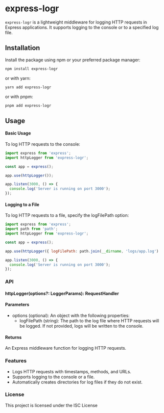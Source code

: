 # express-logr

`express-logr` is a lightweight middleware for logging HTTP requests in Express applications. It supports logging to the console or to a specified log file.

## Installation

Install the package using npm or your preferred package manager:

```bash
npm install express-logr
```
or with yarn:

```bash
yarn add express-logr
```
or with pnpm:

```bash
pnpm add express-logr
```

## Usage
#### Basic Usage
To log HTTP requests to the console:

```javascript
import express from 'express';
import httpLogger from 'express-logr';

const app = express();

app.use(httpLogger());

app.listen(3000, () => {
  console.log('Server is running on port 3000');
});
```

#### Logging to a File

To log HTTP requests to a file, specify the logFilePath option:

```javascript
import express from 'express';
import path from 'path';
import httpLogger from 'express-logr';

const app = express();

app.use(httpLogger({ logFilePath: path.join(__dirname, 'logs/app.log') }));

app.listen(3000, () => {
  console.log('Server is running on port 3000');
});
```

### API
#### httpLogger(options?: LoggerParams): RequestHandler

#### Parameters
- options (optional): An object with the following properties:
    - logFilePath (string): The path to the log file where HTTP requests will be logged. If not provided, logs will be written to the console.
#### Returns
An Express middleware function for logging HTTP requests.


### Features

- Logs HTTP requests with timestamps, methods, and URLs.
- Supports logging to the console or a file.
- Automatically creates directories for log files if they do not exist.

### License
This project is licensed under the ISC License